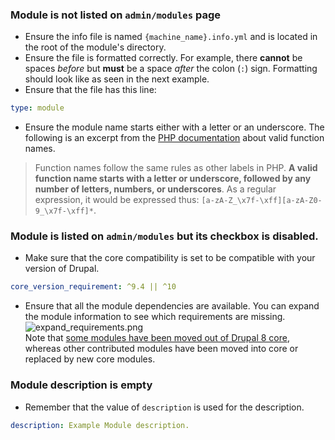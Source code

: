 ### Module is not listed on `admin/modules` page

* Ensure the info file is named `{machine_name}.info.yml` and is located in the root of the module's directory.
* Ensure the file is formatted correctly. For example, there **cannot** be spaces _before_ but **must** be a space _after_ the colon (`:`) sign. Formatting should look like as seen in the next example.
* Ensure that the file has this line:  
```yaml  
type: module  
```
* Ensure the module name starts either with a letter or an underscore. The following is an excerpt from the [PHP documentation](http://www.php.net/manual/en/functions.user-defined.php) about valid function names.  
> Function names follow the same rules as other labels in PHP. **A valid function name starts with a letter or underscore, followed by any number of letters, numbers, or underscores**. As a regular expression, it would be expressed thus: `[a-zA-Z_\x7f-\xff][a-zA-Z0-9_\x7f-\xff]*`.

### Module is listed on `admin/modules` but its checkbox is disabled.

* Make sure that the core compatibility is set to be compatible with your version of Drupal.  
```yaml  
core_version_requirement: ^9.4 || ^10  
```
* Ensure that all the module dependencies are available. You can expand the module information to see which requirements are missing.  
![expand_requirements.png](https://www.drupal.org/files/expand_requirements.png)  
 Note that [some modules have been moved out of Drupal 8 core](https://drupal.org/node/2116417), whereas other contributed modules have been moved into core or replaced by new core modules.

### Module description is empty

* Remember that the value of `description` is used for the description.  
```yaml  
description: Example Module description.  
```